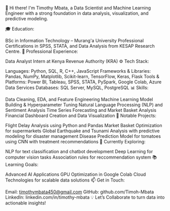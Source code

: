 👋 Hi there! I'm Timothy Mbata, a Data Scientist and Machine Learning Engineer with a strong foundation in data analysis, visualization, and predictive modeling.

🎓 Education:

BSc in Information Technology – Murang'a University
Professional Certifications in SPSS, STATA, and Data Analysis from KESAP Research Centre.
💼 Professional Experience:

Data Analyst Intern at Kenya Revenue Authority (KRA)
⚙️ Tech Stack:

Languages: Python, SQL, R, C++, JavaScript
Frameworks & Libraries: Pandas, NumPy, Matplotlib, Scikit-learn, TensorFlow, Keras, Flask
Tools & Platforms: Power BI, Tableau, SPSS, STATA, PySpark, Google Colab, Azure Data Services
Databases: SQL Server, MySQL, PostgreSQL
📊 Skills:

Data Cleaning, EDA, and Feature Engineering
Machine Learning Model Building & Hyperparameter Tuning
Natural Language Processing (NLP) and Sentiment Analysis
Time Series Forecasting and Market Basket Analysis
Financial Dashboard Creation and Data Visualization
🚀 Notable Projects:

Flight Delay Analysis using Python and Pandas
Market Basket Optimization for supermarkets
Global Earthquake and Tsunami Analysis with predictive modeling for disaster management
Disease Prediction Model for tomatoes using CNN with treatment recommendations
🌱 Currently Exploring:

NLP for text classification and chatbot development
Deep Learning for computer vision tasks
Association rules for reccommendation system
📚 Learning Goals:

Advanced AI Applications
GPU Optimization in Google Colab
Cloud Technologies for scalable data solutions
📫 Get in Touch:

Email: timothymbata450@gmail.com
GitHub: github.com/Timoh-Mbata
LinkedIn: linkedin.com/in/timothy-mbata
💡 Let’s Collaborate to turn data into actionable insights!
